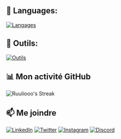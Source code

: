 ## 🚀 Languages:
[![Langages](https://skillicons.dev/icons?i=js,html,css,java,flutter,docker,cs,py,tailwind,php,sql)]()

## 🚀 Outils:
[![Outils](https://skillicons.dev/icons?i=windows,wordpress,vscode,visualstudio,ubuntu,sublime,pycharm,phpstorm,notion,mysql,md,linux,idea,gmail,github,figma,discord,debian)]()

## 📊 Mon activité GitHub

![Ruuliooo's Streak](https://github-readme-streak-stats.herokuapp.com/?user=Ruuliooo&theme=vue-dark&hide_border=true)

## 📫 Me joindre

[![LinkedIn](https://img.shields.io/badge/LinkedIn-blue?style=flat&logo=linkedin)](https://fr.linkedin.com/in/jules-suire-ba1a18291)
[![Twitter](https://img.shields.io/badge/Twitter-blue?style=flat&logo=twitter)](https://twitter.com/Ruuliooo)
[![Instagram](https://img.shields.io/badge/Instagram-e4405f?style=flat&logo=instagram)](https://www.instagram.com/julesuire/)
[![Discord](https://img.shields.io/badge/juulioo.%E2%80%8E%20-black?style=flat-rounded&logo=discord)](discordapp.com/users/1138921300480499712)
